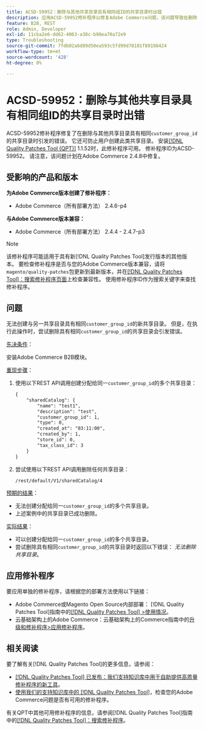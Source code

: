 ```yaml
---
title: ACSD-59952：删除与其他共享目录具有相同组ID的共享目录时出错
description: 应用ACSD-59952修补程序以修复Adobe Commerce问题，该问题导致在删除与另一个共享目录具有相同“customer_group_id”的共享目录时引发错误。
feature: B2B, REST
role: Admin, Developer
exl-id: 11cba2e6-dd62-4063-a38c-b98ea70a72e9
type: Troubleshooting
source-git-commit: 7fdb02a6d89d50ea593c5fd99d78101f89198424
workflow-type: tm+mt
source-wordcount: '428'
ht-degree: 0%

---
```


# ACSD-59952：删除与其他共享目录具有相同组ID的共享目录时出错

ACSD-59952修补程序修复了在删除与其他共享目录具有相同`customer_group_id`的共享目录时引发的错误。 它还可防止用户创建此类共享目录。 安装[[!DNL Quality Patches Tool (QPT)]](https://experienceleague.adobe.com/zh-hans/docs/commerce-operations/tools/quality-patches-tool/quality-patches-tool-to-self-serve-quality-patches) 1.1.52时，此修补程序可用。 修补程序ID为ACSD-59952。 请注意，该问题计划在Adobe Commerce 2.4.8中修复。

## 受影响的产品和版本

**为Adobe Commerce版本创建了修补程序：**

* Adobe Commerce（所有部署方法） 2.4.6-p4

**与Adobe Commerce版本兼容：**

* Adobe Commerce（所有部署方法） 2.4.4 - 2.4.7-p3

>[!NOTE]
>
>该修补程序可能适用于具有新[!DNL Quality Patches Tool]发行版本的其他版本。 要检查修补程序是否与您的Adobe Commerce版本兼容，请将`magento/quality-patches`包更新到最新版本，并在[[!DNL Quality Patches Tool]：搜索修补程序页面](https://experienceleague.adobe.com/tools/commerce-quality-patches/index.html?lang=zh-Hans)上检查兼容性。 使用修补程序ID作为搜索关键字来查找修补程序。

## 问题

无法创建与另一共享目录具有相同`customer_group_id`的新共享目录。 但是，在执行此操作时，尝试删除具有相同`customer_group_id`的共享目录会引发错误。

<u>先决条件</u>：

安装Adobe Commerce B2B模块。

<u>重现步骤</u>：

1. 使用以下REST API调用创建分配给同一`customer_group_id`的多个共享目录：

   ```REST
   {
       "sharedCatalog": {
           "name": "test1",
           "description": "test",
           "customer_group_id": 1,
           "type": 0,
           "created_at": "03:11:00",
           "created_by": 1,
           "store_id": 0,
           "tax_class_id": 3
       }
   }
   ```

1. 尝试使用以下REST API调用删除任何共享目录：

   ```REST
   /rest/default/V1/sharedCatalog/4
   ```

<u>预期的结果</u>：

* 无法创建分配给同一`customer_group_id`的多个共享目录。
* 上述案例中的共享目录已成功删除。

<u>实际结果</u>：

* 可以创建分配给同一`customer_group_id`的多个共享目录。
* 尝试删除具有相同`customer_group_id`的共享目录时返回以下错误： *无法删除共享目录*。

## 应用修补程序

要应用单独的修补程序，请根据您的部署方法使用以下链接：

* Adobe Commerce或Magento Open Source内部部署： [!DNL Quality Patches Tool]指南中的[[!DNL Quality Patches Tool] >使用情况](/help/tools/quality-patches-tool/usage.md)。
* 云基础架构上的Adobe Commerce：云基础架构上的Commerce指南中的[升级和修补程序>应用修补程序](https://experienceleague.adobe.com/docs/commerce-cloud-service/user-guide/develop/upgrade/apply-patches.html?lang=zh-Hans)。

## 相关阅读

要了解有关[!DNL Quality Patches Tool]的更多信息，请参阅：

* [[!DNL Quality Patches Tool] 已发布：我们支持知识库中用于自助提供高质量修补程序的新工具](https://experienceleague.adobe.com/zh-hans/docs/commerce-operations/tools/quality-patches-tool/quality-patches-tool-to-self-serve-quality-patches)。
* [使用我们的支持知识库中的 [!DNL Quality Patches Tool]](/help/tools/quality-patches-tool/patches-available-in-qpt/check-patch-for-magento-issue-with-magento-quality-patches.md)，检查您的Adobe Commerce问题是否有可用的修补程序。

有关QPT中其他可用修补程序的信息，请参阅[!DNL Quality Patches Tool]指南中的[[!DNL Quality Patches Tool]：搜索修补程序](https://experienceleague.adobe.com/tools/commerce-quality-patches/index.html?lang=zh-Hans)。
